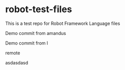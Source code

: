 # robot-test-files

This is a test repo for Robot Framework Language files

Demo commit from amandus


Demo commit from l

remote

asdasdasd
